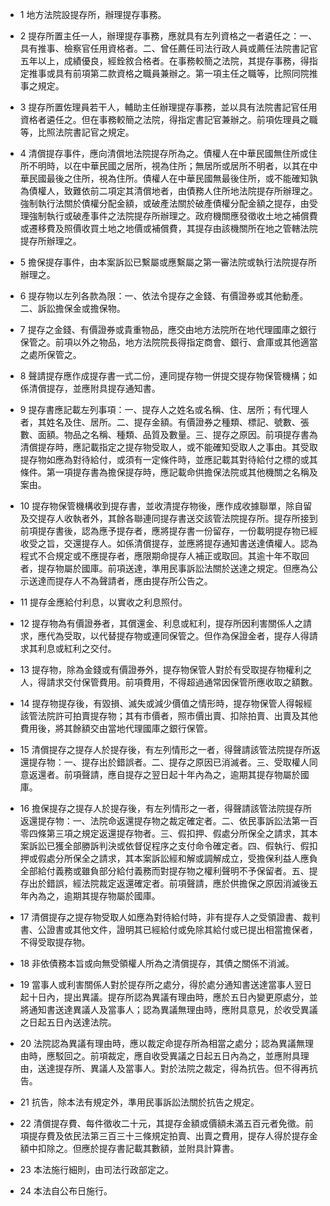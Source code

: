 * 1 地方法院設提存所，辦理提存事務。

* 2 提存所置主任一人，辦理提存事務，應就具有左列資格之一者遴任之：一、具有推事、檢察官任用資格者。二、曾任薦任司法行政人員或薦任法院書記官五年以上，成績優良，經銓敘合格者。在事務較簡之法院，其提存事務，得指定推事或具有前項第二款資格之職員兼辦之。第一項主任之職等，比照同院推事之規定。

* 3 提存所置佐理員若干人，輔助主任辦理提存事務，並以具有法院書記官任用資格者遴任之。但在事務較簡之法院，得指定書記官兼辦之。前項佐理員之職等，比照法院書記官之規定。

* 4 清償提存事件，應向清償地法院提存所為之。債權人在中華民國無住所或住所不明時，以在中華民國之居所，視為住所；無居所或居所不明者，以其在中華民國最後之住所，視為住所。債權人在中華民國無最後住所，或不能確知孰為債權人，致難依前二項定其清償地者，由債務人住所地法院提存所辦理之。強制執行法關於債權分配金額，或破產法關於破產債權分配金額之提存，由受理強制執行或破產事件之法院提存所辦理之。政府機關應發徵收土地之補償費或遷移費及照價收買土地之地價或補償費，其提存由該機關所在地之管轄法院提存所辦理之。

* 5 擔保提存事件，由本案訴訟已繫屬或應繫屬之第一審法院或執行法院提存所辦理之。

* 6 提存物以左列各款為限：一、依法令提存之金錢、有價證券或其他動產。二、訴訟擔保金或擔保物。

* 7 提存之金錢、有價證券或貴重物品，應交由地方法院所在地代理國庫之銀行保管之。前項以外之物品，地方法院院長得指定商會、銀行、倉庫或其他適當之處所保管之。

* 8 聲請提存應作成提存書一式二份，連同提存物一併提交提存物保管機構；如係清償提存，並應附具提存通知書。

* 9 提存書應記載左列事項：一、提存人之姓名或名稱、住、居所；有代理人者，其姓名及住、居所。二、提存金額。有價證券之種類、標記、號數、張數、面額。物品之名稱、種類、品質及數量。三、提存之原因。前項提存書為清償提存時，應記載指定之提存物受取人，或不能確知受取人之事由。其受取提存物如應為對待給付，或須有一定條件時，並應記載其對待給付之標的或其條件。第一項提存書為擔保提存時，應記載命供擔保法院或其他機關之名稱及案由。

* 10 提存物保管機構收到提存書，並收清提存物後，應作成收據聯單，除自留及交提存人收執者外，其餘各聯連同提存書送交該管法院提存所。提存所接到前項提存書後，認為應予提存者，應將提存書一份留存，一份載明提存物已經收受之旨，交還提存人。如係清償提存，並應將提存通知書送達債權人。認為程式不合規定或不應提存者，應限期命提存人補正或取回。其逾十年不取回者，提存物屬於國庫。前項送達，準用民事訴訟法關於送達之規定。但應為公示送達而提存人不為聲請者，應由提存所公告之。

* 11 提存金應給付利息，以實收之利息照付。

* 12 提存物為有價證券者，其償還金、利息或紅利，提存所因利害關係人之請求，應代為受取，以代替提存物或連同保管之。但作為保證金者，提存人得請求其利息或紅利之交付。

* 13 提存物，除為金錢或有價證券外，提存物保管人對於有受取提存物權利之人，得請求交付保管費用。前項費用，不得超過通常因保管所應收取之額數。

* 14 提存物提存後，有毀損、滅失或減少價值之情形時，提存物保管人得報經該管法院許可拍賣提存物；其有市價者，照市價出賣、扣除拍賣、出賣及其他費用後，將其餘額交由當地代理國庫之銀行保管。

* 15 清償提存之提存人於提存後，有左列情形之一者，得聲請該管法院提存所返還提存物：一、提存出於錯誤者。二、提存之原因已消滅者。三、受取權人同意返還者。前項聲請，應自提存之翌日起十年內為之，逾期其提存物屬於國庫。

* 16 擔保提存之提存人於提存後，有左列情形之一者，得聲請該管法院提存所返還提存物：一、法院命返還提存物之裁定確定者。二、依民事訴訟法第一百零四條第三項之規定返還提存物者。三、假扣押、假處分所保全之請求，其本案訴訟已獲全部勝訴判決或依督促程序之支付命令確定者。四、假執行、假扣押或假處分所保全之請求，其本案訴訟經和解或調解成立，受擔保利益人應負全部給付義務或雖負部分給付義務而對提存物之權利聲明不予保留者。五、提存出於錯誤，經法院裁定返還確定者。前項聲請，應於供擔保之原因消滅後五年內為之，逾期其提存物屬於國庫。

* 17 清償提存之提存物受取人如應為對待給付時，非有提存人之受領證書、裁判書、公證書或其他文件，證明其已經給付或免除其給付或已提出相當擔保者，不得受取提存物。

* 18 非依債務本旨或向無受領權人所為之清償提存，其債之關係不消滅。

* 19 當事人或利害關係人對於提存所之處分，得於處分通知書送達當事人翌日起十日內，提出異議。提存所認為異議有理由時，應於五日內變更原處分，並將通知書送達異議人及當事人；認為異議無理由時，應附具意見，於收受異議之日起五日內送達法院。

* 20 法院認為異議有理由時，應以裁定命提存所為相當之處分；認為異議無理由時，應駁回之。前項裁定，應自收受異議之日起五日內為之，並應附具理由，送達提存所、異議人及當事人。對於法院之裁定，得為抗告。但不得再抗告。

* 21 抗告，除本法有規定外，準用民事訴訟法關於抗告之規定。

* 22 清償提存費、每件徵收二十元，其提存金額或價額未滿五百元者免徵。前項提存費及依民法第三百三十三條規定拍賣、出賣之費用，提存人得於提存金額中扣除之。但應於提存書記載其數額，並附具計算書。

* 23 本法施行細則，由司法行政部定之。

* 24 本法自公布日施行。


